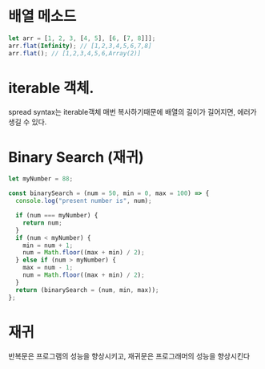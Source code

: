 # 배열 메소드

```jsx
let arr = [1, 2, 3, [4, 5], [6, [7, 8]]];
arr.flat(Infinity); // [1,2,3,4,5,6,7,8]
arr.flat(); // [1,2,3,4,5,6,Array(2)]
```

# iterable 객체.

spread syntax는 iterable객체 매번 복사하기때문에 배열의 길이가 길어지면, 에러가 생길 수 있다.

# Binary Search (재귀)

```jsx
let myNumber = 88;

const binarySearch = (num = 50, min = 0, max = 100) => {
  console.log("present number is", num);

  if (num === myNumber) {
    return num;
  }
  if (num < myNumber) {
    min = num + 1;
    num = Math.floor((max + min) / 2);
  } else if (num > myNumber) {
    max = num - 1;
    num = Math.floor((max + min) / 2);
  }
  return (binarySearch = (num, min, max));
};
```

# 재귀

반복문은 프로그램의 성능을 향상시키고,
재귀문은 프로그래머의 성능을 향상시킨다
